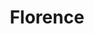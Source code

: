 ---
layout: work
permalink: /my-work/florence/
title: Florence
tagline: Helping nurses find shifts at care homes that need staff.
image: florence-app.png
example1-title: Filter and apply for shifts
example1-video: florence-filter-and-apply.mp4
example1-copy: Nurses filter the latest shifts and apply for the ones that fit their lifestyle. Once their application is accepted, they receive a notification and the shift is added to their default calendar. The app is integrated with Google Maps, CityMapper, Apple Maps and Waze for directions on the day of the shift.
example2-title: Manage your schedule
example2-video: florence-manage-shifts.mp4
example2-copy: Nurses can browse their booked shifts and pending applications, managing their schedule using their default schedule. They also receive notifications when homes directly invite them to work a shift. Using notification actions they can accept or decline their invites.
example3-title: Submit timesheets and get paid
example3-video: florence-timesheets.mp4
example3-copy: At the end of a shift, nurses submit their timesheet for approval. They receive notifications when their time is approved, and when their payment is in their bank account ready to be spent.
example4-title: In-app Support
example4-video: florence-support.mp4
example4-copy: Nurses have 24/7 access to support from Florence staff via in-app chat.
example5-title: Beautiful animations
example5-video: florence-animations.mp4
example5-copy: Unobtrusive animations and parallax scrolling delight users, and reinforce their actions; complimenting UX.
scss: florence
---